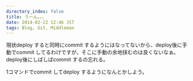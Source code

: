 ```yaml
---
directory_index: false
title: うーん。。。
date: 2014-02-22 12:46 JST
tags: Blog, Git, Middleman
---
```


現状deploy すると同時にcommit するようにはなってないから、deploy後に手動でcommit してるわけですが、そこに手動の余地挟むのは良くないなぁ。
deploy後にしばしばcommit するの忘れる。

1コマンドでcommit してdeploy するようになんとかしよう。

